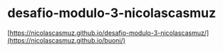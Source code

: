 # desafio-modulo-3-nicolascasmuz

[https://nicolascasmuz.github.io/desafio-modulo-3-nicolascasmuz/](https://nicolascasmuz.github.io/buoni/)
